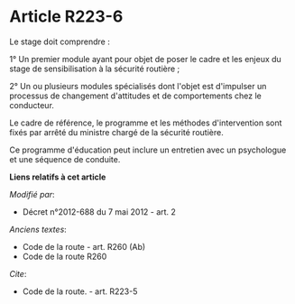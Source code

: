 # Article R223-6

Le stage doit comprendre : 

1° Un premier module ayant pour objet de poser le cadre et les enjeux du stage de sensibilisation à la sécurité routière ; 

2° Un ou plusieurs modules spécialisés dont l'objet est d'impulser un processus de changement d'attitudes et de comportements
chez le conducteur. 

Le cadre de référence, le programme et les méthodes d'intervention sont fixés par arrêté du   ministre chargé de la sécurité
routière. 

Ce programme d'éducation peut inclure un entretien avec un psychologue et une séquence de conduite.

**Liens relatifs à cet article**

_Modifié par_:

  - Décret n°2012-688 du 7 mai 2012 - art. 2

_Anciens textes_:

  - Code de la route - art. R260 (Ab)
  - Code de la route R260

_Cite_:

  - Code de la route. - art. R223-5
